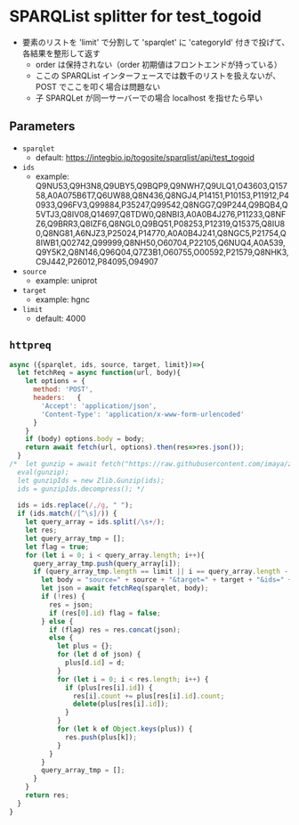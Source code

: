 # SPARQList splitter for test_togoid

* 要素のリストを 'limit' で分割して 'sparqlet' に 'categoryId' 付きで投げて、各結果を整形して返す
  * order は保持されない（order 初期値はフロントエンドが持っている）
  * ここの SPARQList インターフェースでは数千のリストを扱えないが、POST でここを叩く場合は問題ない
  * 子 SPARQLet が同一サーバーでの場合 localhost を指せたら早い

## Parameters

* `sparqlet`
  * default: https://integbio.jp/togosite/sparqlist/api/test_togoid
* `ids`
  * example: Q9NU53,Q9H3N8,Q9UBY5,Q9BQP9,Q9NWH7,Q9ULQ1,O43603,Q15758,A0A075B6T7,Q6UW88,Q8N436,Q8NGJ4,P14151,P10153,P11912,P40933,Q96FV3,Q99884,P35247,Q99542,Q8NGG7,Q9P244,Q9BQB4,Q5VTJ3,Q8IV08,Q14697,Q8TDW0,Q8NBI3,A0A0B4J276,P11233,Q8NFZ6,Q9BRR3,Q8IZF6,Q8NGL0,Q9BQ51,P08253,P12319,Q15375,Q8IU80,Q8NG81,A6NJZ3,P25024,P14770,A0A0B4J241,Q8NGC5,P21754,Q8IWB1,Q02742,Q99999,Q8NH50,O60704,P22105,Q6NUQ4,A0A539,Q9Y5K2,Q8N146,Q96Q04,Q7Z3B1,O60755,O00592,P21579,Q8NHK3,C9J442,P26012,P84095,O94907
* `source`
  * example: uniprot
* `target`
  * example: hgnc
* `limit`
  * default: 4000

## `httpreq`

```javascript
async ({sparqlet, ids, source, target, limit})=>{
  let fetchReq = async function(url, body){
    let options = {
      method: 'POST',
      headers:	 {
        'Accept': 'application/json',
        'Content-Type': 'application/x-www-form-urlencoded'
      }
    }
    if (body) options.body = body;
    return await fetch(url, options).then(res=>res.json());
  }
/*  let gunzip = await fetch("https://raw.githubusercontent.com/imaya/zlib.js/develop/bin/gunzip.min.js", {method: "get"}).then(res=>res.text());
  eval(gunzip);
  let gunzipIds = new Zlib.Gunzip(ids);
  ids = gunzipIds.decompress(); */
  
  ids = ids.replace(/,/g, " ");
  if (ids.match(/[^\s]/)) {
    let query_array = ids.split(/\s+/);
    let res;
    let query_array_tmp = [];
    let flag = true;
    for (let i = 0; i < query_array.length; i++){
      query_array_tmp.push(query_array[i]);
      if (query_array_tmp.length == limit || i == query_array.length - 1) {
        let body = "source=" + source + "&target=" + target + "&ids=" + query_array_tmp.join(",");
        let json = await fetchReq(sparqlet, body);
	    if (!res) {
          res = json;
          if (res[0].id) flag = false;
	    } else {
          if (flag) res = res.concat(json);
          else {
            let plus = {};
            for (let d of json) {
              plus[d.id] = d;
            }
            for (let i = 0; i < res.length; i++) {
              if (plus[res[i].id]) {
		        res[i].count += plus[res[i].id].count;
		        delete(plus[res[i].id]);
	          }
	        }
	        for (let k of Object.keys(plus)) {
	          res.push(plus[k]);
	        }
	      }
        }
	    query_array_tmp = [];
      }
    }
    return res;
  }
}
```
